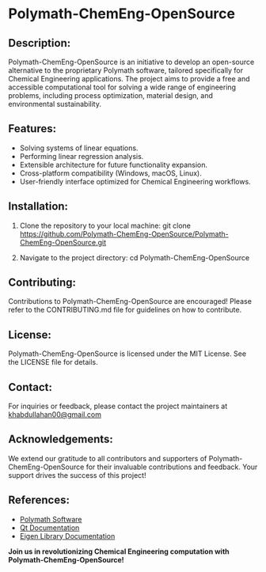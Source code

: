 # Polymath-ChemEng-OpenSource

## Description:

Polymath-ChemEng-OpenSource is an initiative to develop an open-source alternative to the proprietary Polymath software, tailored specifically for Chemical Engineering applications. The project aims to provide a free and accessible computational tool for solving a wide range of engineering problems, including process optimization, material design, and environmental sustainability.

## Features:

- Solving systems of linear equations.
- Performing linear regression analysis.
- Extensible architecture for future functionality expansion.
- Cross-platform compatibility (Windows, macOS, Linux).
- User-friendly interface optimized for Chemical Engineering workflows.

## Installation:

1. Clone the repository to your local machine:
git clone https://github.com/Polymath-ChemEng-OpenSource/Polymath-ChemEng-OpenSource.git

2. Navigate to the project directory:
cd Polymath-ChemEng-OpenSource


## Contributing:

Contributions to Polymath-ChemEng-OpenSource are encouraged! Please refer to the CONTRIBUTING.md file for guidelines on how to contribute.

## License:

Polymath-ChemEng-OpenSource is licensed under the MIT License. See the LICENSE file for details.

## Contact:

For inquiries or feedback, please contact the project maintainers at khabdullahan00@gmail.com

## Acknowledgements:

We extend our gratitude to all contributors and supporters of Polymath-ChemEng-OpenSource for their invaluable contributions and feedback. Your support drives the success of this project!

## References:

- [Polymath Software](https://www.polymath-software.com/)
- [Qt Documentation](https://doc.qt.io/qt-5/index.html)
- [Eigen Library Documentation](https://eigen.tuxfamily.org/dox/)

**Join us in revolutionizing Chemical Engineering computation with Polymath-ChemEng-OpenSource!**


